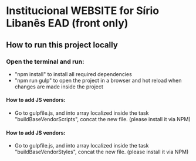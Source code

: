 # Institucional WEBSITE for Sírio Libanês EAD (front only)

## How to run this project locally

### Open the terminal and run:
- "npm install" to install all required dependencies
- "npm run gulp" to open the project in a browser and hot reload when changes are made inside the project

#### How to add JS vendors:
- Go to gulpfile.js, and into array localized inside the task "buildBaseVendorScripts", concat the new file. (please install it via NPM)


#### How to add JS vendors:
- Go to gulpfile.js, and into array localized inside the task "buildBaseVendorStyles", concat the new file. (please install it via NPM)